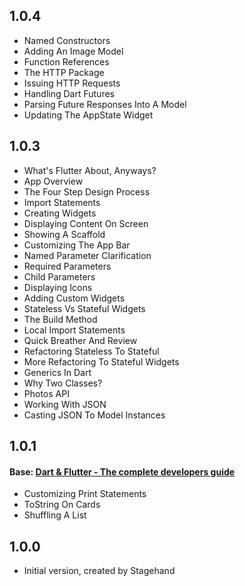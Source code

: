 ## 1.0.4
- Named Constructors
- Adding An Image Model
- Function References
- The HTTP Package
- Issuing HTTP Requests
- Handling Dart Futures
- Parsing Future Responses Into A Model
- Updating The AppState Widget

## 1.0.3
- What's Flutter About, Anyways?
- App Overview
- The Four Step Design Process
- Import Statements
- Creating Widgets
- Displaying Content On Screen
- Showing A Scaffold
- Customizing The App Bar
- Named Parameter Clarification
- Required Parameters
- Child Parameters
- Displaying Icons
- Adding Custom Widgets
- Stateless Vs Stateful Widgets
- The Build Method
- Local Import Statements
- Quick Breather And Review
- Refactoring Stateless To Stateful
- More Refactoring To Stateful Widgets
- Generics In Dart
- Why Two Classes?
- Photos API
- Working With JSON
- Casting JSON To Model Instances

## 1.0.1
#### Base: [Dart & Flutter - The complete developers guide](https://www.learningcrux.com/course/dart-and-flutter-the-complete-developers-guide)
- Customizing Print Statements
- ToString On Cards
- Shuffling A List

## 1.0.0

- Initial version, created by Stagehand